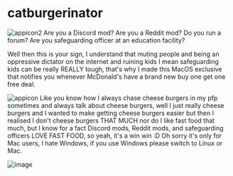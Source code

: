 # catburgerinator

![appicon2](https://github.com/user-attachments/assets/0bfce6bf-89b6-49bf-8767-391ddf64aadb)
Are you a Discord mod? Are you a Reddit mod? Do you run a forum? Are you safeguarding officer at an education facility? 

Well then this is your sign,
I understand that muting people and being an oppressive dictator on the internet and ruining kids I mean safeguarding kids can be really REALLY tough, that's why I made this MacOS exclusive that notifies you whenever McDonald's have a brand new buy one get one free deal.

![appicon](https://github.com/user-attachments/assets/1877d967-10ed-4d76-91d4-5ca64085fd07)
Like you know how I always chase cheese burgers in my pfp sometimes and always talk about cheese burgers, well I just really cheese burgers and I wanted to make getting cheese burgers easier but then I realised I don't cheese burgers THAT MUCH nor do I like fast food that much, but I know for a fact Discord mods, Reddit mods, and safeguarding officers LOVE FAST FOOD, so yeah, it's a win win :D
Oh sorry it's only for Mac users, I hate Windows, if you use Windows please switch to Linux or Mac.

![image](https://github.com/user-attachments/assets/f16ae778-7348-4a12-89cf-fffc24572942)
